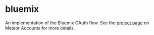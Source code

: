 # bluemix

An implementation of the Bluemix OAuth flow. See the [project page](https://www.meteor.com/accounts) on Meteor Accounts for more details.
